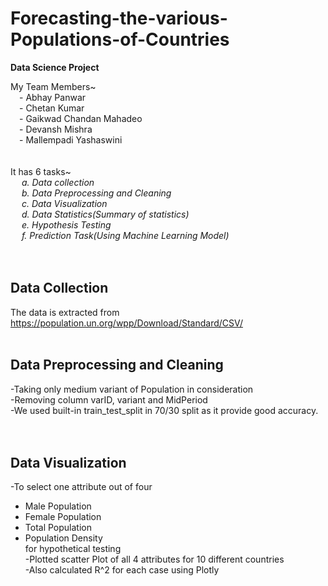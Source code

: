 # **Forecasting-the-various-Populations-of-Countries**
**Data Science Project**

My Team Members~<br/>
&emsp;- Abhay Panwar<br/>
&emsp;- Chetan Kumar<br/>
&emsp;- Gaikwad Chandan Mahadeo<br/>
&emsp;- Devansh Mishra<br/>
&emsp;- Mallempadi Yashaswini<br/>
<br/>
<br/>
It has 6 tasks~<br/>
  &emsp; _a. Data collection <br/>
  &emsp; b. Data Preprocessing and Cleaning <br/>
  &emsp; c. Data Visualization<br/>
  &emsp; d. Data Statistics(Summary of statistics)<br/>
  &emsp; e. Hypothesis Testing<br/>
  &emsp; f. Prediction Task(Using Machine Learning Model)_<br/>
<br/>
<br/>
## Data Collection
The data is extracted from https://population.un.org/wpp/Download/Standard/CSV/
<br/>
<br/>
## Data Preprocessing and Cleaning
-Taking only medium variant of Population in consideration<br/>
-Removing column varID, variant and MidPeriod<br/>
-We used built-in train_test_split in 70/30 split as it provide good accuracy.<br/>
<br/>
<br/>
## Data Visualization
-To select one attribute out of four<br/> 
  - Male Population<br/> 
  - Female Population<br/> 
  - Total Population<br/>
  - Population Density<br/>for hypothetical testing<br/>
-Plotted scatter Plot of all 4 attributes for 10 different countries<br/>
-Also calculated R^2 for each case using Plotly<br/>


